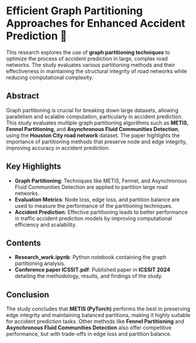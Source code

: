 # **Efficient Graph Partitioning Approaches for Enhanced Accident Prediction** 🚗

This research explores the use of **graph partitioning techniques** to optimize the process of accident prediction in large, complex road networks. The study evaluates various partitioning methods and their effectiveness in maintaining the structural integrity of road networks while reducing computational complexity.

## **Abstract**
Graph partitioning is crucial for breaking down large datasets, allowing parallelism and scalable computation, particularly in accident prediction. This study evaluates multiple graph partitioning algorithms such as **METIS**, **Fennel Partitioning**, and **Asynchronous Fluid Communities Detection**, using the **Houston City road network** dataset. The paper highlights the importance of partitioning methods that preserve node and edge integrity, improving accuracy in accident prediction.

## **Key Highlights**
- **Graph Partitioning**: Techniques like METIS, Fennel, and Asynchronous Fluid Communities Detection are applied to partition large road networks.
- **Evaluation Metrics**: Node loss, edge loss, and partition balance are used to measure the performance of the partitioning techniques.
- **Accident Prediction**: Effective partitioning leads to better performance in traffic accident prediction models by improving computational efficiency and scalability.

## **Contents**
- **Research_work.ipynb**: Python notebook containing the graph partitioning analysis.
- **Conference paper ICSSIT.pdf**: Published paper in **ICSSIT 2024** detailing the methodology, results, and findings of the study.

## **Conclusion**
The study concludes that **METIS (PyTorch)** performs the best in preserving edge integrity and maintaining balanced partitions, making it highly suitable for accident prediction tasks. Other methods like **Fennel Partitioning** and **Asynchronous Fluid Communities Detection** also offer competitive performance, but with trade-offs in edge loss and partition balance.
